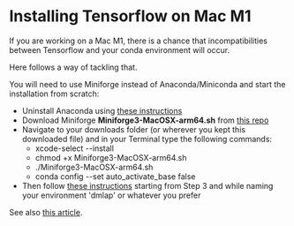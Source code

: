 # Installing Tensorflow on Mac M1

If you are working on a Mac M1, there is a chance that incompatibilities between Tensorflow and your conda environment will occur.

Here follows a way of tackling that.

You will need to use Miniforge instead of Anaconda/Miniconda and start the installation from scratch:

- Uninstall Anaconda using [these instructions](https://docs.anaconda.com/anaconda/install/uninstall/)
- Download Miniforge **Miniforge3-MacOSX-arm64.sh** from [this repo](https://github.com/conda-forge/miniforge/releases/tag/22.11.1-2)
- Navigate to your downloads folder (or wherever you kept this downloaded file) and in your Terminal type the following commands:
    - xcode-select --install
    - chmod +x Miniforge3-MacOSX-arm64.sh
    - ./Miniforge3-MacOSX-arm64.sh
    - conda config --set auto_activate_base false
- Then follow [these instructions](https://caffeinedev.medium.com/how-to-install-tensorflow-on-m1-mac-8e9b91d93706) starting from Step 3 and while naming your environment 'dmlap' or whatever you prefer

See also [this article](https://lampmaa22.medium.com/install-tensorflow-on-m1-mac-debug-included-a1ddddc32a52).
